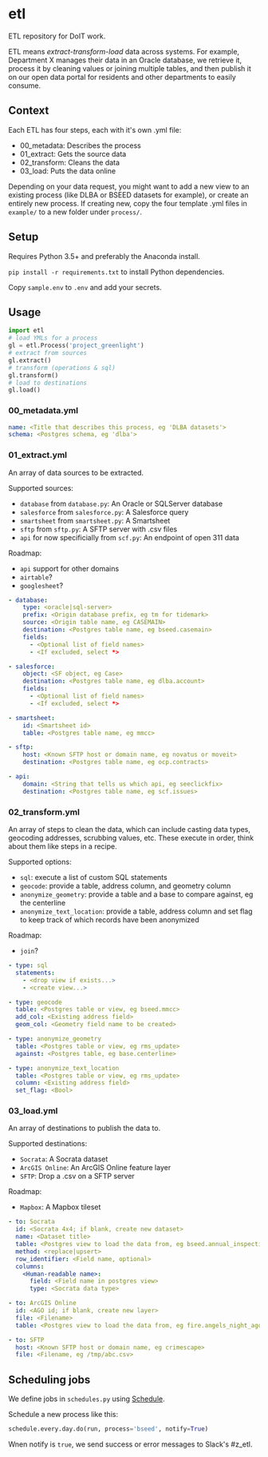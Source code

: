 # etl
ETL repository for DoIT work. 

ETL means *extract-transform-load* data across systems. For example, Department X manages their data in an Oracle database, we retrieve it, process it by cleaning values or joining multiple tables, and then publish it on our open data portal for residents and other departments to easily consume. 

## Context

Each ETL has four steps, each with it's own .yml file:
- 00_metadata: Describes the process
- 01_extract: Gets the source data
- 02_transform: Cleans the data
- 03_load: Puts the data online

Depending on your data request, you might want to add a new view to an existing process (like DLBA or BSEED datasets for example), or create an entirely new process. If creating new, copy the four template .yml files in `example/` to a new folder under `process/`.

## Setup

Requires Python 3.5+ and preferably the Anaconda install.

`pip install -r requirements.txt` to install Python dependencies.

Copy `sample.env` to `.env` and add your secrets.

## Usage

```python
import etl
# load YMLs for a process
gl = etl.Process('project_greenlight')
# extract from sources
gl.extract()
# transform (operations & sql)
gl.transform()
# load to destinations
gl.load()
```

### 00_metadata.yml

```yml
name: <Title that describes this process, eg 'DLBA datasets'>
schema: <Postgres schema, eg 'dlba'>
```

### 01_extract.yml

An array of data sources to be extracted. 

Supported sources:
- `database` from `database.py`: An Oracle or SQLServer database
- `salesforce` from `salesforce.py`: A Salesforce query
- `smartsheet` from `smartsheet.py`: A Smartsheet
- `sftp` from `sftp.py`: A SFTP server with .csv files
- `api` for now specificially from `scf.py`: An endpoint of open 311 data

Roadmap:
- `api` support for other domains
- `airtable`?
- `googlesheet`?

```yml
- database:
    type: <oracle|sql-server>
    prefix: <Origin database prefix, eg tm for tidemark>
    source: <Origin table name, eg CASEMAIN>
    destination: <Postgres table name, eg bseed.casemain>
    fields:
      - <Optional list of field names>
      - <If excluded, select *>

- salesforce:
    object: <SF object, eg Case>
    destination: <Postgres table name, eg dlba.account>
    fields:
      - <Optional list of field names>
      - <If excluded, select *>

- smartsheet: 
    id: <Smartsheet id>
    table: <Postgres table name, eg mmcc>

- sftp:
    host: <Known SFTP host or domain name, eg novatus or moveit>
    destination: <Postgres table name, eg ocp.contracts>

- api:
    domain: <String that tells us which api, eg seeclickfix>
    destination: <Postgres table name, eg scf.issues>
```

### 02_transform.yml

An array of steps to clean the data, which can include casting data types, geocoding addresses, scrubbing values, etc. These execute in order, think about them like steps in a recipe.

Supported options:
- `sql`: execute a list of custom SQL statements
- `geocode`: provide a table, address column, and geometry column
- `anonymize_geometry`: provide a table and a base to compare against, eg the centerline
- `anonymize_text_location`: provide a table, address column and set flag to keep track of which records have been anonymized

Roadmap:
- `join`?

```yml
- type: sql
  statements:
    - <drop view if exists...>
    - <create view...>

- type: geocode
  table: <Postgres table or view, eg bseed.mmcc>
  add_col: <Existing address field>
  geom_col: <Geometry field name to be created>

- type: anonymize_geometry
  table: <Postgres table or view, eg rms_update>
  against: <Postgres table, eg base.centerline>

- type: anonymize_text_location
  table: <Postgres table or view, eg rms_update>
  column: <Existing address field>
  set_flag: <Bool>
```

### 03_load.yml

An array of destinations to publish the data to.

Supported destinations:
- `Socrata`: A Socrata dataset
- `ArcGIS Online`: An ArcGIS Online feature layer
- `SFTP`: Drop a .csv on a SFTP server

Roadmap:
- `Mapbox`: A Mapbox tileset

```yml
- to: Socrata
  id: <Socrata 4x4; if blank, create new dataset> 
  name: <Dataset title>
  table: <Postgres view to load the data from, eg bseed.annual_inspections_socrata>
  method: <replace|upsert>
  row_identifier: <Field name, optional>
  columns:
    <Human-readable name>:
      field: <Field name in postgres view>
      type: <Socrata data type>

- to: ArcGIS Online
  id: <AGO id; if blank, create new layer>
  file: <Filename>
  table: <Postgres view to load the data from, eg fire.angels_night_ago>

- to: SFTP
  host: <Known SFTP host or domain name, eg crimescape>
  file: <Filename, eg /tmp/abc.csv>
```

## Scheduling jobs

We define jobs in `schedules.py` using [Schedule](https://schedule.readthedocs.io/en/stable/).

Schedule a new process like this:
```python
schedule.every.day.do(run, process='bseed', notify=True)
```

Wnen notify is `true`, we send success or error messages to Slack's #z_etl.

